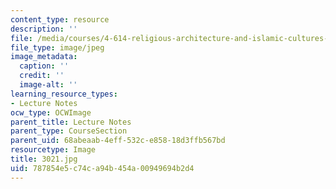 ```yaml
---
content_type: resource
description: ''
file: /media/courses/4-614-religious-architecture-and-islamic-cultures-fall-2002/787854e5c74ca94b454a00949694b2d4_3021.jpg
file_type: image/jpeg
image_metadata:
  caption: ''
  credit: ''
  image-alt: ''
learning_resource_types:
- Lecture Notes
ocw_type: OCWImage
parent_title: Lecture Notes
parent_type: CourseSection
parent_uid: 68abeaab-4eff-532c-e858-18d3ffb567bd
resourcetype: Image
title: 3021.jpg
uid: 787854e5-c74c-a94b-454a-00949694b2d4
---
```


